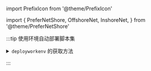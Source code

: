 import PrefixIcon from '@theme/PrefixIcon'

import {
    PreferNetShore,
    OffshoreNet,
    InshoreNet,
} from '@theme/PreferNetShore'

:::tip 使用环境自动部署脚本集

<details className='let-details-to-gray'>
<summary><code>deployworkenv</code> 的获取方法</summary>

 <PreferNetShore>

<br/>

<PrefixIcon cmd> 使用 git 工具克隆：</PrefixIcon>

 <OffshoreNet>

```shell
cd ~
git clone https://github.com/LittleboyHarry/deployworkenv

cd deployworkenv
```

</OffshoreNet>

 <InshoreNet>

```shell
cd ~
git clone https://gitcode.net/lbh/deployworkenv

cd deployworkenv
```

</InshoreNet>

</PreferNetShore>

</details>

:::
